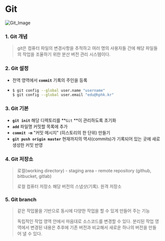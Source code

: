 # Git



![Git_Image](C:\Users\sy303\TIL\00_git_intro\Images\1_mtsk3fQ_BRemFidhkel3dA1.png)





### 1. Git 개념

> git은 컴퓨터 파일의 변경사항을 추적하고 여러 명의 사용자들 간에 해당 파일들의 작업을 조율하기 위한 분산 버전 관리 시스템이다.



### 2. Git 설정

- 전역 영역에서 **`commit`** 기록의 주인을 등록

- ```bash
  $ git config --global user.name "username"
  $ git config --global user.email "edu@hphk.kr"
  ```



### 3. Git 기본

- **`git init`** 해당 디렉토리를 **`Git` **이 관리하도록 초기화
- **`add`** 파일명 커밋할 목록에 추가
- **`commit -m`** "커밋 메시지" (히스토리의 한 단위) 만들기
- **`git push origin master`** 현재까지의 역사(commits)가 기록되어 있는 곳에 새로 생성한 커밋 반영



### 4. Git 저장소

> 로컬(working directory) - staging area - remote repository (github, bitbucket, gitlab)
>
> 로컬 컴퓨터 저장소 해당 버전의 스냅샷(기록). 원격 저장소



### 5. Git branch

>같은 작업물을 기반으로 동시에 다양한 작업을 할 수 있게 만들어 주는 기능
>
>독립적인 작업 영역 안에서 마음대로 소스코드를 변경할 수 있다. 분리된 작업 영역에서 변경된 내용은 추후에 기존 버전과 비교해서 새로운 하나의 버전을 만들어 낼 수 있다.



